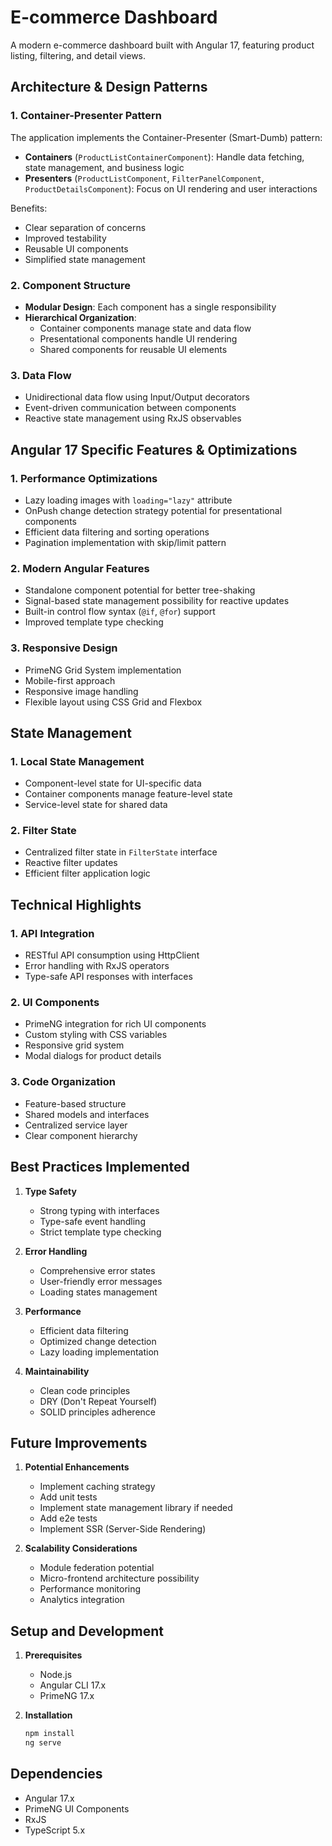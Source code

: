 # E-commerce Dashboard

A modern e-commerce dashboard built with Angular 17, featuring product listing, filtering, and detail views.

## Architecture & Design Patterns

### 1. Container-Presenter Pattern
The application implements the Container-Presenter (Smart-Dumb) pattern:
- **Containers** (`ProductListContainerComponent`): Handle data fetching, state management, and business logic
- **Presenters** (`ProductListComponent`, `FilterPanelComponent`, `ProductDetailsComponent`): Focus on UI rendering and user interactions

Benefits:
- Clear separation of concerns
- Improved testability
- Reusable UI components
- Simplified state management

### 2. Component Structure
- **Modular Design**: Each component has a single responsibility
- **Hierarchical Organization**:
  - Container components manage state and data flow
  - Presentational components handle UI rendering
  - Shared components for reusable UI elements

### 3. Data Flow
- Unidirectional data flow using Input/Output decorators
- Event-driven communication between components
- Reactive state management using RxJS observables

## Angular 17 Specific Features & Optimizations

### 1. Performance Optimizations
- Lazy loading images with `loading="lazy"` attribute
- OnPush change detection strategy potential for presentational components
- Efficient data filtering and sorting operations
- Pagination implementation with skip/limit pattern

### 2. Modern Angular Features
- Standalone component potential for better tree-shaking
- Signal-based state management possibility for reactive updates
- Built-in control flow syntax (`@if`, `@for`) support
- Improved template type checking

### 3. Responsive Design
- PrimeNG Grid System implementation
- Mobile-first approach
- Responsive image handling
- Flexible layout using CSS Grid and Flexbox

## State Management

### 1. Local State Management
- Component-level state for UI-specific data
- Container components manage feature-level state
- Service-level state for shared data

### 2. Filter State
- Centralized filter state in `FilterState` interface
- Reactive filter updates
- Efficient filter application logic

## Technical Highlights

### 1. API Integration
- RESTful API consumption using HttpClient
- Error handling with RxJS operators
- Type-safe API responses with interfaces

### 2. UI Components
- PrimeNG integration for rich UI components
- Custom styling with CSS variables
- Responsive grid system
- Modal dialogs for product details

### 3. Code Organization
- Feature-based structure
- Shared models and interfaces
- Centralized service layer
- Clear component hierarchy

## Best Practices Implemented

1. **Type Safety**
   - Strong typing with interfaces
   - Type-safe event handling
   - Strict template type checking

2. **Error Handling**
   - Comprehensive error states
   - User-friendly error messages
   - Loading states management

3. **Performance**
   - Efficient data filtering
   - Optimized change detection
   - Lazy loading implementation

4. **Maintainability**
   - Clean code principles
   - DRY (Don't Repeat Yourself)
   - SOLID principles adherence

## Future Improvements

1. **Potential Enhancements**
   - Implement caching strategy
   - Add unit tests
   - Implement state management library if needed
   - Add e2e tests
   - Implement SSR (Server-Side Rendering)

2. **Scalability Considerations**
   - Module federation potential
   - Micro-frontend architecture possibility
   - Performance monitoring
   - Analytics integration

## Setup and Development

1. **Prerequisites**
   - Node.js 
   - Angular CLI 17.x
   - PrimeNG 17.x

2. **Installation**
   ```bash
   npm install
   ng serve
   ```

## Dependencies

- Angular 17.x
- PrimeNG UI Components
- RxJS
- TypeScript 5.x
